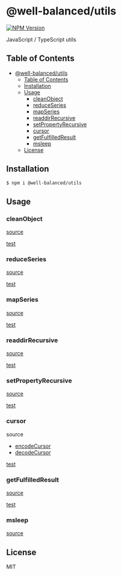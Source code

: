 # @well-balanced/utils

[![NPM Version][npm-image]][npm-url]

[npm-image]: https://img.shields.io/npm/v/@well-balanced/utils.svg
[npm-url]: https://npmjs.org/package/@well-balanced/utils

JavaScript / TypeScript utils

## Table of Contents

- [@well-balanced/utils](#well-balancedutils)
  - [Table of Contents](#table-of-contents)
  - [Installation](#installation)
  - [Usage](#usage)
    - [cleanObject](#cleanobject)
    - [reduceSeries](#reduceseries)
    - [mapSeries](#mapseries)
    - [readdirRecursive](#readdirrecursive)
    - [setPropertyRecursive](#setpropertyrecursive)
    - [cursor](#cursor)
    - [getFulfilledResult](#getfulfilledresult)
    - [msleep](#msleep)
  - [License](#license)


## Installation

```sh
$ npm i @well-balanced/utils
```

## Usage

### cleanObject

[source](https://github.com/well-balanced/utils/blob/main/src/cleanObject/index.ts)

[test](https://github.com/well-balanced/utils/blob/main/src/cleanObject/cleanObject.spec.ts)

### reduceSeries

[source](https://github.com/well-balanced/utils/blob/main/src/reduceSeries/index.ts)

[test](https://github.com/well-balanced/utils/blob/main/src/reduceSeries/reduceSeries.spec.ts)

### mapSeries

[source](https://github.com/well-balanced/utils/blob/main/src/mapSeries/index.ts)

[test](https://github.com/well-balanced/utils/blob/main/src/mapSeries/mapSeries.spec.ts)

### readdirRecursive

[source](https://github.com/well-balanced/utils/blob/main/src/readdirRecursive/index.ts)

[test](https://github.com/well-balanced/utils/blob/main/src/readdirRecursive/readdirRecursive.spec.ts)

### setPropertyRecursive

[source](https://github.com/well-balanced/utils/blob/main/src/setPropertyRecursive/index.ts)

[test](https://github.com/well-balanced/utils/blob/main/src/setPropertyRecursive/setPropertyRecursive.spec.ts)

### cursor

source
- [encodeCursor](https://github.com/well-balanced/utils/blob/main/src/cursor/encodeCursor.ts)
- [decodeCursor](https://github.com/well-balanced/utils/blob/main/src/cursor/decodeCursor.ts)
  
[test](https://github.com/well-balanced/utils/blob/main/src/cursor/cursor.spec.ts)

### getFulfilledResult

[source](https://github.com/well-balanced/utils/blob/main/src/getFulfilledResult/index.ts)

[test](https://github.com/well-balanced/utils/blob/main/src/getFulfilledResult/getFulfilledResult.spec.ts)

### msleep

[source](https://github.com/well-balanced/utils/blob/main/src/msleep/index.ts)



## License

MIT